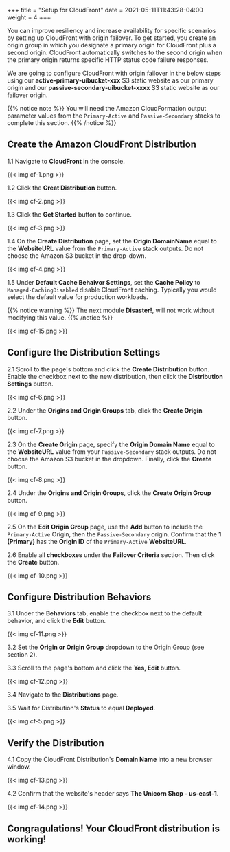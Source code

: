 +++
title = "Setup for CloudFront"
date =  2021-05-11T11:43:28-04:00
weight = 4
+++

You can improve resiliency and increase availability for specific scenarios by setting up CloudFront with origin failover. To get started, you create an origin group in which you designate a primary origin for CloudFront plus a second origin. CloudFront automatically switches to the second origin when the primary origin returns specific HTTP status code failure responses.  

We are going to configure CloudFront with origin failover in the below steps using our **active-primary-uibucket-xxx** S3 static website as our primary origin and our **passive-secondary-uibucket-xxxx** S3 static website as our failover origin.

{{% notice note %}}
You will need the Amazon CloudFormation output parameter values from the `Primary-Active` and `Passive-Secondary` stacks to complete this section.
{{% /notice %}}

## Create the Amazon CloudFront Distribution

1.1 Navigate to **CloudFront** in the console.

{{< img cf-1.png >}}

1.2 Click the **Creat Distribution** button.

{{< img cf-2.png >}}

1.3 Click the **Get Started** button to continue.

{{< img cf-3.png >}}

1.4 On the **Create Distribution** page, set the **Origin DomainName** equal to the **WebsiteURL** value from the `Primary-Active` stack outputs.  Do not choose the Amazon S3 bucket in the drop-down.

{{< img cf-4.png >}}

1.5 Under **Default Cache Behaivor Settings**, set the **Cache Policy** to `Managed-CachingDisabled` disable CloudFront caching.  Typically you would select the default value for production workloads.

{{% notice warning %}}
The next module **Disaster!**, will not work without modifying this value.
{{% /notice %}}

{{< img cf-15.png >}}

## Configure the Distribution Settings

2.1 Scroll to the page's bottom and click the **Create Distribution** button.  Enable the checkbox next to the new distribution, then click the **Distribution Settings** button.

{{< img cf-6.png >}}

2.2 Under the **Origins and Origin Groups** tab, click the **Create Origin** button.

{{< img cf-7.png >}}

2.3 On the **Create Origin** page, specify the **Origin Domain Name** equal to the **WebsiteURL** value from your `Passive-Secondary` stack outputs.  Do not choose the Amazon S3 bucket in the dropdown.  Finally, click the **Create** button.

{{< img cf-8.png >}}

2.4 Under the **Origins and Origin Groups**, click the **Create Origin Group** button.

{{< img cf-9.png >}}

2.5 On the **Edit Origin Group** page, use the **Add** button to include the `Primary-Active` Origin, then the `Passive-Secondary` origin.  Confirm that the **1 (Primary)** has the **Origin ID** of the `Primary-Active` **WebsiteURL**.

2.6 Enable all **checkboxes** under the **Failover Criteria** section.  Then click the **Create** button.

{{< img cf-10.png >}}

## Configure Distribution Behaviors

3.1 Under the **Behaviors** tab, enable the checkbox next to the default behavior, and click the **Edit** button.

{{< img cf-11.png >}}

3.2 Set the **Origin or Origin Group** dropdown to the Origin Group (see section 2).

3.3 Scroll to the page's bottom and click the **Yes, Edit** button.

{{< img cf-12.png >}}

3.4 Navigate to the **Distributions** page.

3.5 Wait for Distribution's **Status** to equal **Deployed**.

{{< img cf-5.png >}}

## Verify the Distribution

4.1 Copy the CloudFront Distribution's **Domain Name** into a new browser window.

{{< img cf-13.png >}}

4.2 Confirm that the website's header says **The Unicorn Shop - us-east-1**.

{{< img cf-14.png >}}

## Congragulations!  Your CloudFront distribution is working!
